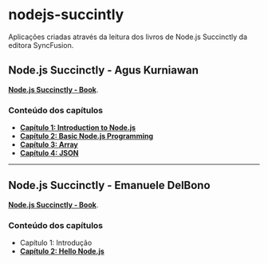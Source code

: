 # nodejs-succintly
Aplicações criadas através da leitura dos livros de Node.js Succinctly da editora SyncFusion.

## Node.js Succinctly - Agus Kurniawan
__[Node.js Succinctly - Book](http://pepa.holla.cz/wp-content/uploads/2016/01/Nodejs_Succinctly.pdf)__.
 
### Conteúdo dos capítulos
- __[Capítulo 1: Introduction to Node.js](agus/capitulo1)__
- __[Capítulo 2: Basic Node.js Programming](agus/capitulo2)__
- __[Capítulo 3: Array](agus/capitulo3)__
- __[Capítulo 4: JSON](agus/capitulo4)__

---

## Node.js Succinctly - Emanuele DelBono
__[Node.js Succinctly - Book](https://www.syncfusion.com/resources/techportal/details/ebooks/nodejs)__.

### Conteúdo dos capítulos
- Capítulo 1: Introdução
- __[Capítulo 2: Hello Node.js](emanuele/capitulo2)__
